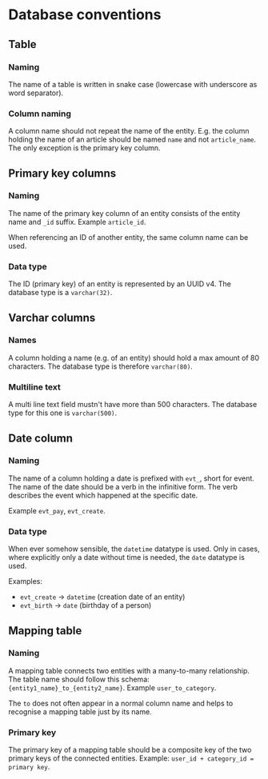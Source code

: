 # Database conventions

## Table

### Naming

The name of a table is written in snake case (lowercase with underscore as word separator).

### Column naming

A column name should not repeat the name of the entity. E.g. the column holding the name of an article should be named
`name` and not `article_name`. The only exception is the primary key column.

## Primary key columns

### Naming

The name of the primary key column of an entity consists of the entity name and `_id` suffix. Example `article_id`.

When referencing an ID of another entity, the same column name can be used.

### Data type

The ID (primary key) of an entity is represented by an UUID v4. The database type is a `varchar(32)`.

## Varchar columns

### Names

A column holding a name (e.g. of an entity) should hold a max amount of 80 characters. The database type is therefore
`varchar(80)`.

### Multiline text

A multi line text field mustn't have more than 500 characters. The database type for this one is `varchar(500)`.

## Date column

### Naming

The name of a column holding a date is prefixed with `evt_`, short for event. The name of the date should be a verb in
the infinitive form. The verb describes the event which happened at the specific date.

Example `evt_pay`, `evt_create`.

### Data type

When ever somehow sensible, the `datetime` datatype is used. Only in cases, where explicitly only a date without time is
needed, the `date` datatype is used.

Examples:

- `evt_create` -> `datetime` (creation date of an entity)
- `evt_birth` -> `date` (birthday of a person)

## Mapping table

### Naming

A mapping table connects two entities with a many-to-many relationship. The table name should follow this schema:
`{entity1_name}_to_{entity2_name}`. Example `user_to_category`.

The `to` does not often appear in a normal column name and helps to recognise a mapping table just by its name.

### Primary key

The primary key of a mapping table should be a composite key of the two primary keys of the connected entities. Example:
`user_id + category_id = primary key`.